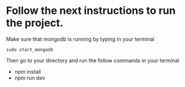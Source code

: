 # Follow the next instructions to run the project.

Make sure that mongodb is running by typing in your terminal

```
sudo start_mongodb
```

Then go to your directory and run the follow commands in your terminal

- npm install
- npm run dev
